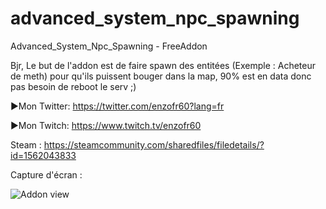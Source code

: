 # advanced_system_npc_spawning

Advanced_System_Npc_Spawning - FreeAddon

Bjr, Le but de l'addon est de faire spawn des entitées (Exemple : Acheteur de meth) pour qu'ils puissent bouger dans la map, 90% est en data donc pas besoin de reboot le serv ;)

►Mon Twitter: https://twitter.com/enzofr60?lang=fr

►Mon Twitch: https://www.twitch.tv/enzofr60

Steam : https://steamcommunity.com/sharedfiles/filedetails/?id=1562043833
 
Capture d'écran :
<p><img src="https://media.discordapp.net/attachments/508389133035634690/508798498695807004/20181105012327_1.jpg?width=944&height=567" alt="Addon view" data-canonical-src="https://media.discordapp.net/attachments/508389133035634690/508798498695807004/20181105012327_1.jpg?width=944&height=567" style="max-width:100%;"></p>
